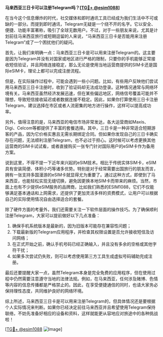 **马来西亚三日卡可以注册Telegram吗？[[TG💪+ @esim1088](https://t.me/s/esim1088)]**

在当今这个信息爆炸的时代，社交媒体和即时通讯工具已经成为我们生活中不可或缺的一部分。而提到即时通讯，Telegram无疑是一个绕不开的名字。它以安全、便捷、功能丰富著称，吸引了全球无数用户。不过，对于一些朋友来说，尤其是计划前往马来西亚旅行或短期逗留的人来说，“马来西亚三日卡是否能用来注册Telegram”成了一个困扰他们的疑问。

首先，让我们来明确一点：马来西亚三日卡是可以用来注册Telegram的。这主要是因为Telegram并没有对国家或地区进行严格的限制，只要你的手机能够正常接收短信验证，并且网络连接稳定，那么无论是使用当地运营商提供的SIM卡还是国际eSIM卡，理论上都可以完成注册流程。

但是，在实际操作过程中，可能会遇到一些小问题。比如，有些用户反映他们尝试用马来西亚三日卡注册时，收到了验证码却无法成功登录。这种情况通常与网络环境有关。马来西亚虽然经济发展迅速，但在某些偏远地区，网络信号覆盖可能并不理想，导致短信接收延迟或者数据连接不稳定。因此，如果你打算使用三日卡注册Telegram，建议选择在市区或者人流密集的地方进行操作，这样可以提高成功率。

另外，值得注意的是，马来西亚的电信市场非常发达，各大运营商如Maxis、Digi、Celcom等都提供了丰富的套餐选择。其中，三日卡是一种非常适合短期游客的产品，因为它价格实惠且无需长期绑定合同。但如果你发现自己的三日卡确实存在问题，无法顺利注册Telegram，也不必过于担心。这时候可以考虑更换其他运营商的SIM卡试试看，或者直接购买一张专门针对国际用户的eSIM卡作为备用方案。

说到这里，不得不提一下近年来兴起的eSIM技术。相比于传统实体SIM卡，eSIM具有安装简便、体积小巧等诸多优势。特别是对于经常需要出国旅行的朋友而言，拥有一张支持多国漫游的eSIM卡就显得尤为重要了。通过这种方式，即使到了马来西亚，也能轻松实现无缝切换，避免因更换本地SIM卡而带来的麻烦。当然，市面上也有不少提供eSIM服务的品牌商，比如我们熟悉的ESIM1088，它们不仅能够满足基本通话和上网需求，还提供了更加灵活多样的资费模式，让用户可以根据自己的实际使用情况自由选择适合的套餐。

除了硬件方面的考量外，我们还需要关注一下软件层面的操作技巧。为了确保顺利注册Telegram，大家可以提前做好以下几点准备：
1. 确保手机系统版本是最新的，因为旧版本可能存在兼容性问题；
2. 下载最新版的Telegram应用程序，并检查其权限设置是否允许接收短信及访问网络；
3. 在正式开始之前，确认手机号码已经正确输入，并且没有多余的空格或其他字符干扰；
4. 如果多次尝试仍失败，则可以考虑使用第三方工具生成虚拟号码辅助完成注册。

最后还要提醒大家一点，虽然Telegram本身是完全免费的应用程序，但在使用过程中仍然需要注意遵守当地的法律法规。例如，在马来西亚，任何涉及赌博、色情等内容的信息传播都是严格禁止的。因此，在享受便捷通信的同时，也请大家务必保持理性态度，共同维护良好的网络环境。

综上所述，马来西亚三日卡是可以用来注册Telegram的，但具体情况还是要根据个人实际情况来判断。如果你已经决定前往马来西亚并且希望使用Telegram保持联络，不妨先准备好相应的设备和资料，这样就能更从容地应对旅途中的各种挑战啦！

[[TG💪+ @esim1088](https://t.me/s/esim1088) ![Image](https://i.postimg.cc/4NQfJmqS/Snipaste-2025-05-13-00-14-12.png)]